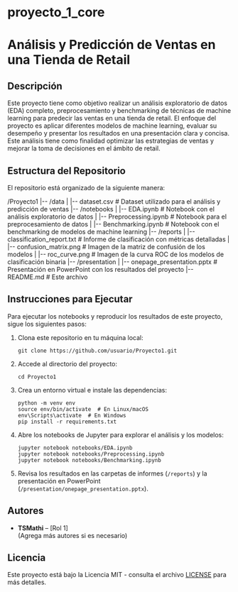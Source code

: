 # proyecto_1_core
# Análisis y Predicción de Ventas en una Tienda de Retail

## Descripción
Este proyecto tiene como objetivo realizar un análisis exploratorio de datos (EDA) completo, preprocesamiento y benchmarking de técnicas de machine learning para predecir las ventas en una tienda de retail. El enfoque del proyecto es aplicar diferentes modelos de machine learning, evaluar su desempeño y presentar los resultados en una presentación clara y concisa. Este análisis tiene como finalidad optimizar las estrategias de ventas y mejorar la toma de decisiones en el ámbito de retail.

## Estructura del Repositorio

El repositorio está organizado de la siguiente manera:

/Proyecto1 |-- /data | |-- dataset.csv # Dataset utilizado para el análisis y predicción de ventas |-- /notebooks | |-- EDA.ipynb # Notebook con el análisis exploratorio de datos | |-- Preprocessing.ipynb # Notebook para el preprocesamiento de datos | |-- Benchmarking.ipynb # Notebook con el benchmarking de modelos de machine learning |-- /reports | |-- classification_report.txt # Informe de clasificación con métricas detalladas | |-- confusion_matrix.png # Imagen de la matriz de confusión de los modelos | |-- roc_curve.png # Imagen de la curva ROC de los modelos de clasificación binaria |-- /presentation | |-- onepage_presentation.pptx # Presentación en PowerPoint con los resultados del proyecto |-- README.md # Este archivo


## Instrucciones para Ejecutar

Para ejecutar los notebooks y reproducir los resultados de este proyecto, sigue los siguientes pasos:

1. Clona este repositorio en tu máquina local:
    ```
    git clone https://github.com/usuario/Proyecto1.git
    ```

2. Accede al directorio del proyecto:
    ```
    cd Proyecto1
    ```

3. Crea un entorno virtual e instale las dependencias:
    ```
    python -m venv env
    source env/bin/activate  # En Linux/macOS
    env\Scripts\activate  # En Windows
    pip install -r requirements.txt
    ```

4. Abre los notebooks de Jupyter para explorar el análisis y los modelos:
    ```
    jupyter notebook notebooks/EDA.ipynb
    jupyter notebook notebooks/Preprocessing.ipynb
    jupyter notebook notebooks/Benchmarking.ipynb
    ```

5. Revisa los resultados en las carpetas de informes (`/reports`) y la presentación en PowerPoint (`/presentation/onepage_presentation.pptx`).

## Autores

- **TSMathi** – [Rol 1]  
(Agrega más autores si es necesario)

## Licencia

Este proyecto está bajo la Licencia MIT - consulta el archivo [LICENSE](LICENSE) para más detalles.
